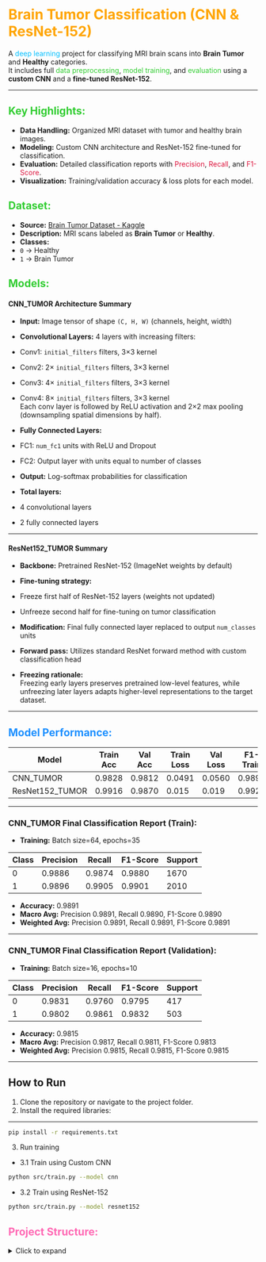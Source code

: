 # <span style="color:#FFA500;"> Brain Tumor Classification (CNN & ResNet-152)</span>

A <span style="color:#00BFFF;">deep learning</span> project for classifying MRI brain scans into **Brain Tumor** and **Healthy** categories.  
It includes full <span style="color:#32CD32;">data preprocessing</span>, <span style="color:#32CD32;">model training</span>, and <span style="color:#32CD32;">evaluation</span> using a **custom CNN** and a **fine-tuned ResNet-152**.

---

## <span style="color:#32CD32;"> Key Highlights:</span>  
-  **Data Handling:** Organized MRI dataset with tumor and healthy brain images.  
-  **Modeling:** Custom CNN architecture and ResNet-152 fine-tuned for classification.  
-  **Evaluation:** Detailed classification reports with <span style="color:#DC143C;">Precision</span>, <span style="color:#DC143C;">Recall</span>, and <span style="color:#DC143C;">F1-Score</span>.  
-  **Visualization:** Training/validation accuracy & loss plots for each model.

## <span style="color:#32CD32;"> Dataset:</span>  
-  **Source:** [Brain Tumor Dataset - Kaggle](https://www.kaggle.com/datasets/preetviradiya/brian-tumor-dataset)  
-  **Description:** MRI scans labeled as **Brain Tumor** or **Healthy**.  
-  **Classes:**  
  - `0` → Healthy  
  - `1` → Brain Tumor

## <span style="color:#32CD32;"> Models:</span>  

#### CNN_TUMOR Architecture Summary

-  **Input:** Image tensor of shape `(C, H, W)` (channels, height, width)

-  **Convolutional Layers:** 4 layers with increasing filters:
  - Conv1: `initial_filters` filters, 3×3 kernel
  - Conv2: 2× `initial_filters` filters, 3×3 kernel
  - Conv3: 4× `initial_filters` filters, 3×3 kernel
  - Conv4: 8× `initial_filters` filters, 3×3 kernel  
Each conv layer is followed by ReLU activation and 2×2 max pooling (downsampling spatial dimensions by half).

-  **Fully Connected Layers:**
  - FC1: `num_fc1` units with ReLU and Dropout
  - FC2: Output layer with units equal to number of classes

-  **Output:** Log-softmax probabilities for classification

-  **Total layers:**
  - 4 convolutional layers
  - 2 fully connected layers

---

#### ResNet152_TUMOR Summary

-  **Backbone:** Pretrained ResNet-152 (ImageNet weights by default)

-  **Fine-tuning strategy:**
  - Freeze first half of ResNet-152 layers (weights not updated)
  - Unfreeze second half for fine-tuning on tumor classification

-  **Modification:** Final fully connected layer replaced to output `num_classes` units

-  **Forward pass:** Utilizes standard ResNet forward method with custom classification head

-  **Freezing rationale:**  
  Freezing early layers preserves pretrained low-level features, while unfreezing later layers adapts higher-level representations to the target dataset.

---

## <span style="color:#1E90FF;"> Model Performance:</span>  

| Model           | Train Acc | Val Acc | Train Loss | Val Loss | F1-Train | F1-Val |
|-----------------|-----------|---------|------------|----------|----------|--------|
| CNN_TUMOR       | 0.9828    | 0.9812  | 0.0491     | 0.0560   | 0.9891   | 0.9815 |
| ResNet152_TUMOR | 0.9916    | 0.9870  | 0.015      | 0.019    | 0.9923   | 0.9880 |


---

### CNN_TUMOR Final Classification Report (Train):
 -  **Training:** Batch size=64, epochs=35

| Class | Precision | Recall | F1-Score | Support |
|-------|-----------|--------|----------|---------|
| 0     | 0.9886    | 0.9874 | 0.9880   | 1670    |
| 1     | 0.9896    | 0.9905 | 0.9901   | 2010    |

- **Accuracy:** 0.9891  
- **Macro Avg:** Precision 0.9891, Recall 0.9890, F1-Score 0.9890  
- **Weighted Avg:** Precision 0.9891, Recall 0.9891, F1-Score 0.9891  

---

### CNN_TUMOR Final Classification Report (Validation):
-  **Training:** Batch size=16, epochs=10

| Class | Precision | Recall | F1-Score | Support |
|-------|-----------|--------|----------|---------|
| 0     | 0.9831    | 0.9760 | 0.9795   | 417     |
| 1     | 0.9802    | 0.9861 | 0.9832   | 503     |

- **Accuracy:** 0.9815  
- **Macro Avg:** Precision 0.9817, Recall 0.9811, F1-Score 0.9813  
- **Weighted Avg:** Precision 0.9815, Recall 0.9815, F1-Score 0.9815 
---


##  How to Run
1. Clone the repository or navigate to the project folder.  
2. Install the required libraries:  
---
```bash
pip install -r requirements.txt
```
3. Run training

- 3.1 Train using Custom CNN
```bash
python src/train.py --model cnn
```
- 3.2 Train using ResNet-152
```bash
python src/train.py --model resnet152
```



## <span style="color:#FF69B4;"> Project Structure:</span>



<details>
<summary> Click to expand</summary>

```bash
Brain Tumor Classification/
├── Data/                                   # Dataset folder
│   └── Brain Tumor Data Set/
│       ├── Brain Tumor/
│       └── Healthy/
│
├── models/                                 # Saved trained models
│   ├── CNN_TUMOR.pth
│   └── ResNet152_TUMOR.pth
│
├── requirments/                            # Project dependencies
│   └── requirements.txt
│
├── results/                                # Output per model
│   ├── CNN_TUMOR/
│   │   ├── accuracy.png
│   │   ├── loss.png
│   │   ├── history.json
│   │   └── classification_report.txt
│   └── ResNet152_TUMOR/
│       ├── accuracy.png
│       ├── loss.png
│       ├── history.json
│       └── classification_report.txt
│
├── src/                                    # Core codebase
│   ├── config.py
│   ├── custom_data.py
│   ├── eval_and_plots.py
│   ├── load_dataset.py
│   ├── models.py
│   └── train.py
│
└── README.md




